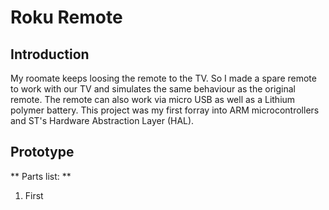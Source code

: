 # Roku Remote

## Introduction
My roomate keeps loosing the remote to the TV. So I made a spare remote to work with our TV and simulates the same behaviour as the original remote. The remote can also work via micro USB as well as a Lithium polymer battery. This project was my first forray into ARM microcontrollers and ST's Hardware Abstraction Layer (HAL).  

## Prototype
** Parts list: ** 
1. First 
